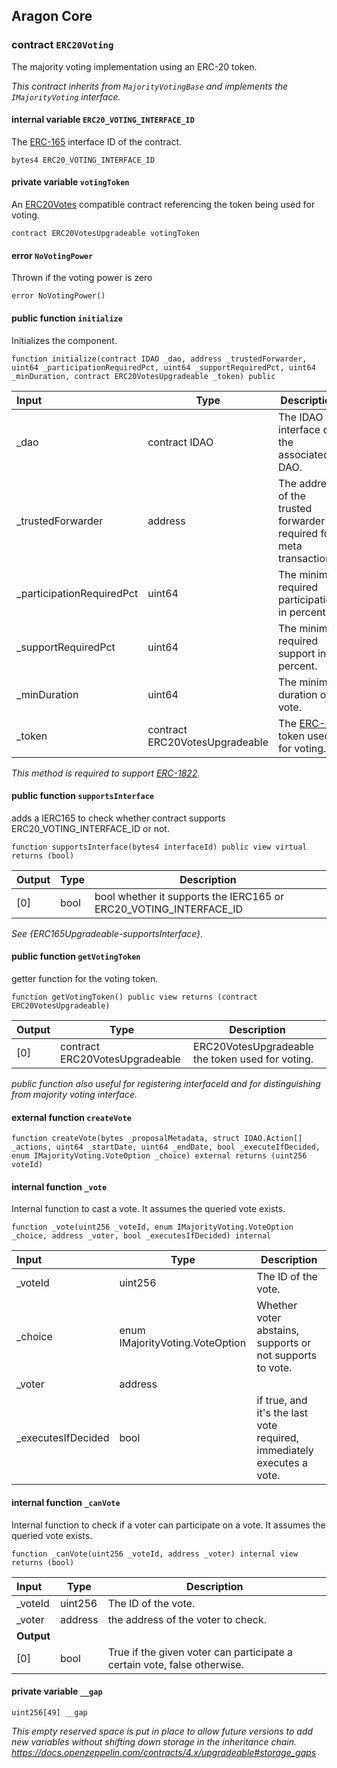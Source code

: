 ## Aragon Core

###  contract `ERC20Voting`

The majority voting implementation using an ERC-20 token.

*This contract inherits from `MajorityVotingBase` and implements the `IMajorityVoting` interface.*

#### internal variable `ERC20_VOTING_INTERFACE_ID`

The [ERC-165](https://eips.ethereum.org/EIPS/eip-165) interface ID of the contract.

```solidity
bytes4 ERC20_VOTING_INTERFACE_ID 
```

#### private variable `votingToken`

An [ERC20Votes](https://docs.openzeppelin.com/contracts/4.x/api/token/erc20#ERC20Votes) compatible contract referencing the token being used for voting.

```solidity
contract ERC20VotesUpgradeable votingToken 
```

####  error `NoVotingPower`

Thrown if the voting power is zero

```solidity
error NoVotingPower() 
```

#### public function `initialize`

Initializes the component.

```solidity
function initialize(contract IDAO _dao, address _trustedForwarder, uint64 _participationRequiredPct, uint64 _supportRequiredPct, uint64 _minDuration, contract ERC20VotesUpgradeable _token) public 
```

| Input | Type | Description |
|:----- | ---- | ----------- |
| _dao | contract IDAO | The IDAO interface of the associated DAO. |
| _trustedForwarder | address | The address of the trusted forwarder required for meta transactions. |
| _participationRequiredPct | uint64 | The minimal required participation in percent. |
| _supportRequiredPct | uint64 | The minimal required support in percent. |
| _minDuration | uint64 | The minimal duration of a vote. |
| _token | contract ERC20VotesUpgradeable | The [ERC-20](https://eips.ethereum.org/EIPS/eip-20) token used for voting. |

*This method is required to support [ERC-1822](https://eips.ethereum.org/EIPS/eip-1822).*

#### public function `supportsInterface`

adds a IERC165 to check whether contract supports ERC20_VOTING_INTERFACE_ID or not.

```solidity
function supportsInterface(bytes4 interfaceId) public view virtual returns (bool) 
```

| Output | Type | Description |
| ------ | ---- | ----------- |
| [0] | bool | bool whether it supports the IERC165 or ERC20_VOTING_INTERFACE_ID |

*See {ERC165Upgradeable-supportsInterface}.*

#### public function `getVotingToken`

getter function for the voting token.

```solidity
function getVotingToken() public view returns (contract ERC20VotesUpgradeable) 
```

| Output | Type | Description |
| ------ | ---- | ----------- |
| [0] | contract ERC20VotesUpgradeable | ERC20VotesUpgradeable the token used for voting. |

*public function also useful for registering interfaceId and for distinguishing from majority voting interface.*

#### external function `createVote`

```solidity
function createVote(bytes _proposalMetadata, struct IDAO.Action[] _actions, uint64 _startDate, uint64 _endDate, bool _executeIfDecided, enum IMajorityVoting.VoteOption _choice) external returns (uint256 voteId) 
```

#### internal function `_vote`

Internal function to cast a vote. It assumes the queried vote exists.

```solidity
function _vote(uint256 _voteId, enum IMajorityVoting.VoteOption _choice, address _voter, bool _executesIfDecided) internal 
```

| Input | Type | Description |
|:----- | ---- | ----------- |
| _voteId | uint256 | The ID of the vote. |
| _choice | enum IMajorityVoting.VoteOption | Whether voter abstains, supports or not supports to vote. |
| _voter | address |  |
| _executesIfDecided | bool | if true, and it's the last vote required, immediately executes a vote. |

#### internal function `_canVote`

Internal function to check if a voter can participate on a vote. It assumes the queried vote exists.

```solidity
function _canVote(uint256 _voteId, address _voter) internal view returns (bool) 
```

| Input | Type | Description |
|:----- | ---- | ----------- |
| _voteId | uint256 | The ID of the vote. |
| _voter | address | the address of the voter to check. |
| **Output** | |
| [0] | bool | True if the given voter can participate a certain vote, false otherwise. |

#### private variable `__gap`

```solidity
uint256[49] __gap 
```

*This empty reserved space is put in place to allow future versions to add new
variables without shifting down storage in the inheritance chain.
https://docs.openzeppelin.com/contracts/4.x/upgradeable#storage_gaps*

